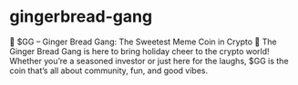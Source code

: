 # gingerbread-gang
🎄 $GG – Ginger Bread Gang: The Sweetest Meme Coin in Crypto 🍪  The Ginger Bread Gang is here to bring holiday cheer to the crypto world! Whether you’re a seasoned investor or just here for the laughs, $GG is the coin that’s all about community, fun, and good vibes.
